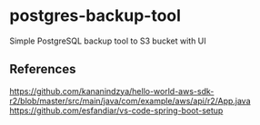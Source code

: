 # postgres-backup-tool
Simple PostgreSQL backup tool to S3 bucket with UI

## References

https://github.com/kananindzya/hello-world-aws-sdk-r2/blob/master/src/main/java/com/example/aws/api/r2/App.java
https://github.com/esfandiar/vs-code-spring-boot-setup
